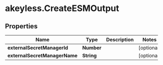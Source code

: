 # akeyless.CreateESMOutput

## Properties

Name | Type | Description | Notes
------------ | ------------- | ------------- | -------------
**externalSecretManagerId** | **Number** |  | [optional] 
**externalSecretManagerName** | **String** |  | [optional] 


